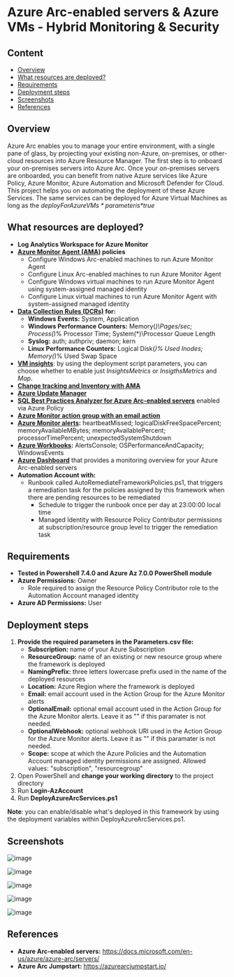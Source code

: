 # Azure Arc-enabled servers & Azure VMs - Hybrid Monitoring & Security
## Content
- [Overview](https://github.com/alsanch/azurearcservers#overview)
- [What resources are deployed?](https://github.com/alsanch/azurearcservers#what-resources-are-deployed)
- [Requirements](https://github.com/alsanch/azurearcservers#requirements)
- [Deployment steps](https://github.com/alsanch/azurearcservers#deployment-steps)
- [Screenshots](https://github.com/alsanch/azurearcservers#screenshots)
- [References](https://github.com/alsanch/azurearcservers#references)

## Overview
Azure Arc enables you to manage your entire environment, with a single pane of glass, by projecting your existing non-Azure, on-premises, or other-cloud resources into Azure Resource Manager. The first step is to onboard your on-premises servers into Azure Arc. Once your on-premises servers are onboarded, you can benefit from native Azure services like Azure Policy, Azure Monitor, Azure Automation and Microsoft Defender for Cloud. This project helps you on automating the deployment of these Azure Services. The same services can be deployed for Azure Virtual Machines as long as the *$deployForAzureVMs* parameter is *$true*

## What resources are deployed?
- **Log Analytics Workspace for Azure Monitor**
- **[Azure Monitor Agent (AMA)](https://learn.microsoft.com/azure/azure-monitor/agents/agents-overview) policies**
    - Configure Windows Arc-enabled machines to run Azure Monitor Agent
    - Configure Linux Arc-enabled machines to run Azure Monitor Agent
    - Configure Windows virtual machines to run Azure Monitor Agent using system-assigned managed identity
    - Configure Linux virtual machines to run Azure Monitor Agent with system-assigned managed identity
- **[Data Collection Rules (DCRs)](https://learn.microsoft.com/azure/azure-monitor/essentials/data-collection-rule-overview?tabs=portal) for:**
    - **Windows Events:** System, Application
    - **Windows Performance Counters:** Memory(*)\Pages/sec; Process(*)\% Processor Time; System(*)\Processor Queue Length
    - **Syslog:** auth; authpriv; daemon; kern
    - **Linux Performance Counters:** Logical Disk(*)\% Used Inodes; Memory(*)\% Used Swap Space
- **[VM insights](https://learn.microsoft.com/azure/azure-monitor/vm/vminsights-overview)**: by using the deployment script parameters, you can choose whether to enable just *InsightsMetrics* or *InsigthsMetrics* and *Map*.
- **[Change tracking and Inventory with AMA](https://learn.microsoft.com/azure/automation/change-tracking/overview-monitoring-agent?tabs=win-az-vm)**
- **[Azure Update Manager](https://learn.microsoft.com/azure/update-manager/overview?tabs=azure-vms)**
- **[SQL Best Practices Analyzer for Azure Arc-enabled servers](https://learn.microsoft.com/sql/sql-server/azure-arc/assess?view=sql-server-ver16)** enabled via Azure Policy
- **[Azure Monitor action group with an email action](https://learn.microsoft.com/azure/azure-monitor/alerts/action-groups)**
- **[Azure Monitor alerts](https://learn.microsoft.com/azure/azure-monitor/alerts/alerts-overview):** heartbeatMissed; logicalDiskFreeSpacePercent; memoryAvailableMBytes; memoryAvailablePercent; processorTimePercent; unexpectedSystemShutdown
- **[Azure Workbooks](https://learn.microsoft.com/azure/azure-monitor/visualize/workbooks-overview):** AlertsConsole; OSPerformanceAndCapacity; WindowsEvents
- **[Azure Dashboard](https://learn.microsoft.com/azure/azure-portal/azure-portal-dashboards)** that provides a monitoring overview for your Azure Arc-enabled servers
- **Automation Account with:**
    - Runbook called AutoRemediateFrameworkPolicies.ps1, that triggers a remediation task for the policies assigned by this framework when there are pending resources to be remediated
      - Schedule to trigger the runbook once per day at 23:00:00 local time
      - Managed Identity with Resource Policy Contributor permissions at subscription/resource group level to trigger the remediation task

## Requirements
- **Tested in Powershell 7.4.0 and Azure Az 7.0.0 PowerShell module**
- **Azure Permissions:** Owner
    - Role required to assign the Resource Policy Contributor role to the Automation Account managed identity
- **Azure AD Permissions:** User

## Deployment steps
1. **Provide the required parameters in the Parameters.csv file:**
    - **Subscription:** name of your Azure Subscription
    - **ResourceGroup:** name of an existing or new resource group where the framework is deployed
    - **NamingPrefix:** three letters lowercase prefix used in the name of the deployed resources
    - **Location:** Azure Region where the framework is deployed
    - **Email:** email account used in the Action Group for the Azure Monitor alerts
    - **OptionalEmail:** optional email account used in the Action Group for the Azure Monitor alerts. Leave it as "" if this paramater is not needed.
    - **OptionalWebhook:** optional webhook URI used in the Action Group for the Azure Monitor alerts. Leave it as "" if this paramater is not needed.
    - **Scope:** scope at which the Azure Policies and the Automation Account managed identity permissions are assigned. Allowed values: "subscription", "resourcegroup"
2. Open PowerShell and **change your working directory** to the project directory
3. Run **Login-AzAccount**
4. Run **DeployAzureArcServices.ps1**

**Note**: you can enable/disable what's deployed in this framework by using the deployment variables within DeployAzureArcServices.ps1.


## Screenshots
![image](https://user-images.githubusercontent.com/96136892/149989258-91061aae-c1f1-4624-9f16-c6ac5d37b43d.png)

![image](https://user-images.githubusercontent.com/96136892/149988907-35e7a699-99d2-4fb4-b702-4e74dab1f227.png)

![image](https://user-images.githubusercontent.com/96136892/149988605-fba9f597-fb00-4908-be07-85851483b7f6.png)

![image](https://user-images.githubusercontent.com/96136892/149989430-6f7f318e-d7cc-4e12-ba95-1f74fbba157b.png)

![image](https://user-images.githubusercontent.com/96136892/149989168-526f84cb-fb3a-4c64-a3c3-87ef356f4545.png)

## References
- **Azure Arc-enabled servers:** https://docs.microsoft.com/en-us/azure/azure-arc/servers/
- **Azure Arc Jumpstart:** https://azurearcjumpstart.io/

